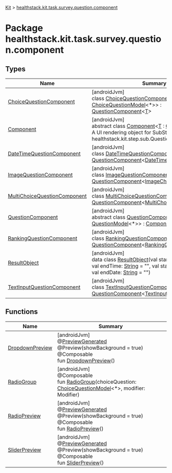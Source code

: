 
[Kit](../../kit.html) > [healthstack.kit.task.survey.question.component](index.html)



# Package healthstack.kit.task.survey.question.component



## Types


| Name | Summary |
|---|---|
| [ChoiceQuestionComponent](-choice-question-component/index.html) | [androidJvm]<br>class [ChoiceQuestionComponent](-choice-question-component/index.html)&lt;[T](-choice-question-component/index.html) : [ChoiceQuestionModel](../healthstack.kit.task.survey.question.model/-choice-question-model/index.html)&lt;*&gt;&gt; : [QuestionComponent](-question-component/index.html)&lt;[T](-choice-question-component/index.html)&gt; |
| [Component](-component/index.html) | [androidJvm]<br>abstract class [Component](-component/index.html)&lt;[T](-component/index.html) : [QuestionModel](../healthstack.kit.task.survey.question.model/-question-model/index.html)&lt;*&gt;&gt;<br>A UI rendering object for SubStep such as healthstack.kit.step.sub.QuestionSubStep. |
| [DateTimeQuestionComponent](-date-time-question-component/index.html) | [androidJvm]<br>class [DateTimeQuestionComponent](-date-time-question-component/index.html) : [QuestionComponent](-question-component/index.html)&lt;[DateTimeQuestionModel](../healthstack.kit.task.survey.question.model/-date-time-question-model/index.html)&gt; |
| [ImageQuestionComponent](-image-question-component/index.html) | [androidJvm]<br>class [ImageQuestionComponent](-image-question-component/index.html) : [QuestionComponent](-question-component/index.html)&lt;[ImageChoiceQuestionModel](../healthstack.kit.task.survey.question.model/-image-choice-question-model/index.html)&gt; |
| [MultiChoiceQuestionComponent](-multi-choice-question-component/index.html) | [androidJvm]<br>class [MultiChoiceQuestionComponent](-multi-choice-question-component/index.html) : [QuestionComponent](-question-component/index.html)&lt;[MultiChoiceQuestionModel](../healthstack.kit.task.survey.question.model/-multi-choice-question-model/index.html)&gt; |
| [QuestionComponent](-question-component/index.html) | [androidJvm]<br>abstract class [QuestionComponent](-question-component/index.html)&lt;[T](-question-component/index.html) : [QuestionModel](../healthstack.kit.task.survey.question.model/-question-model/index.html)&lt;*&gt;&gt; : [Component](-component/index.html)&lt;[T](-question-component/index.html)&gt; |
| [RankingQuestionComponent](-ranking-question-component/index.html) | [androidJvm]<br>class [RankingQuestionComponent](-ranking-question-component/index.html) : [QuestionComponent](-question-component/index.html)&lt;[RankingQuestionModel](../healthstack.kit.task.survey.question.model/-ranking-question-model/index.html)&gt; |
| [ResultObject](-result-object/index.html) | [androidJvm]<br>data class [ResultObject](-result-object/index.html)(val startTime: [String](https://kotlinlang.org/api/latest/jvm/stdlib/kotlin/-string/index.html) = &quot;&quot;, val endTime: [String](https://kotlinlang.org/api/latest/jvm/stdlib/kotlin/-string/index.html) = &quot;&quot;, val startDate: [String](https://kotlinlang.org/api/latest/jvm/stdlib/kotlin/-string/index.html) = &quot;&quot;, val endDate: [String](https://kotlinlang.org/api/latest/jvm/stdlib/kotlin/-string/index.html) = &quot;&quot;) |
| [TextInputQuestionComponent](-text-input-question-component/index.html) | [androidJvm]<br>class [TextInputQuestionComponent](-text-input-question-component/index.html) : [QuestionComponent](-question-component/index.html)&lt;[TextInputQuestionModel](../healthstack.kit.task.survey.question.model/-text-input-question-model/index.html)&gt; |


## Functions


| Name | Summary |
|---|---|
| [DropdownPreview](-dropdown-preview.html) | [androidJvm]<br>@[PreviewGenerated](../healthstack.kit.annotation/-preview-generated/index.html)<br>@Preview(showBackground = true)<br>@Composable<br>fun [DropdownPreview](-dropdown-preview.html)() |
| [RadioGroup](-radio-group.html) | [androidJvm]<br>@Composable<br>fun [RadioGroup](-radio-group.html)(choiceQuestion: [ChoiceQuestionModel](../healthstack.kit.task.survey.question.model/-choice-question-model/index.html)&lt;*&gt;, modifier: Modifier) |
| [RadioPreview](-radio-preview.html) | [androidJvm]<br>@[PreviewGenerated](../healthstack.kit.annotation/-preview-generated/index.html)<br>@Preview(showBackground = true)<br>@Composable<br>fun [RadioPreview](-radio-preview.html)() |
| [SliderPreview](-slider-preview.html) | [androidJvm]<br>@[PreviewGenerated](../healthstack.kit.annotation/-preview-generated/index.html)<br>@Preview(showBackground = true)<br>@Composable<br>fun [SliderPreview](-slider-preview.html)() |


